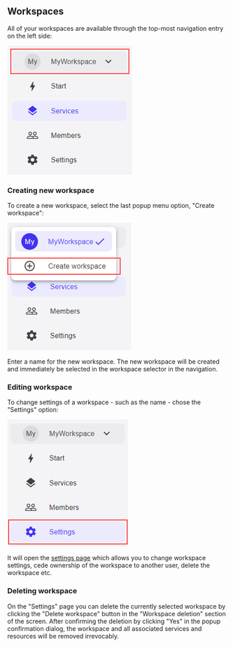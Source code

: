 ## Workspaces

All of your workspaces are available through the top-most navigation entry
on the left side:

![Screenshot](img/nav_workspace-selector.png)

### Creating new workspace

To create a new workspace, select the last popup menu option, "Create workspace":

![Screenshot](img/nav_workspace-create.png)

Enter a name for the new workspace. The new workspace will be created
and immediately be selected in the workspace selector in the navigation.

### Editing workspace

To change settings of a workspace - such as the name - chose the "Settings" option:

![Screenshot](img/nav_settings.png)

It will open the [settings page](settings.md) which allows you to change
workspace settings, cede ownership of the workspace to another user, delete the
workspace etc.

### Deleting workspace

On the "Settings" page you can delete the currently selected workspace by clicking
the "Delete workspace" button in the "Workspace deletion" section of the screen.
After confirming the deletion by clicking "Yes" in the popup confirmation dialog,
the workspace and all associated services and resources will be removed irrevocably.

